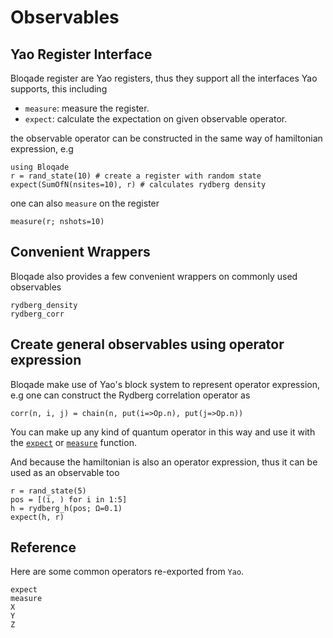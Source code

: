 # Observables

## Yao Register Interface

Bloqade register are Yao registers, thus they support
all the interfaces Yao supports, this including

- `measure`: measure the register.
- `expect`: calculate the expectation on given observable operator.

the observable operator can be constructed in the same way of hamiltonian expression, e.g

```@repl observable
using Bloqade
r = rand_state(10) # create a register with random state
expect(SumOfN(nsites=10), r) # calculates rydberg density
```

one can also `measure` on the register

```@repl observable
measure(r; nshots=10)
```

## Convenient Wrappers

Bloqade also provides a few convenient wrappers on commonly used observables

```@docs
rydberg_density
rydberg_corr
```

## Create general observables using operator expression

Bloqade make use of Yao's block system to represent
operator expression, e.g one can construct the Rydberg
correlation operator as

```@repl observable
corr(n, i, j) = chain(n, put(i=>Op.n), put(j=>Op.n))
```

You can make up any kind of quantum operator in this way
and use it with the [`expect`](@ref) or [`measure`](@ref)
function.

And because the hamiltonian is also an operator expression,
thus it can be used as an observable too

```@repl observable
r = rand_state(5)
pos = [(i, ) for i in 1:5]
h = rydberg_h(pos; Ω=0.1)
expect(h, r)
```

## Reference

Here are some common operators re-exported from `Yao`.

```@docs
expect
measure
X
Y
Z
```
